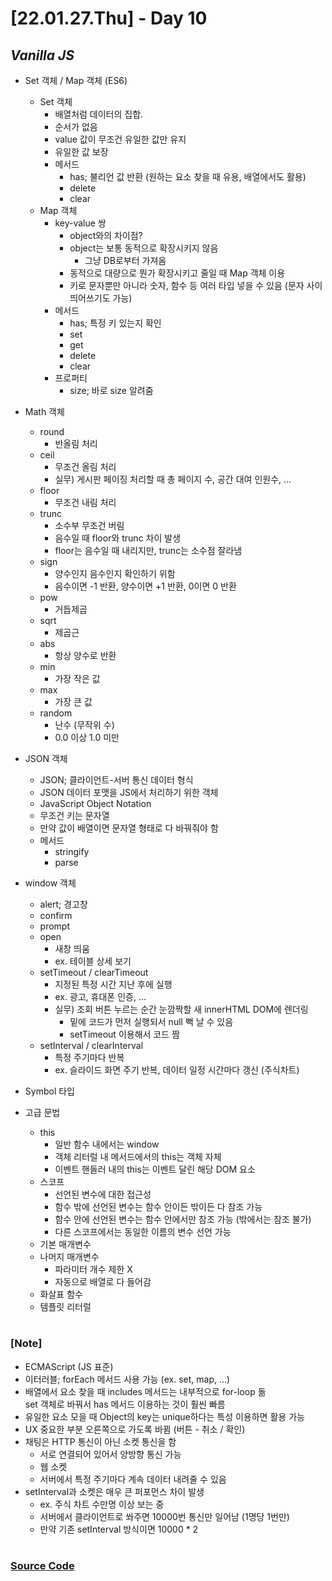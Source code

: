 # [22.01.27.Thu] - Day 10

## _Vanilla JS_

- Set 객체 / Map 객체 (ES6)

  - Set 객체
    - 배열처럼 데이터의 집합.
    - 순서가 없음
    - value 값이 무조건 유일한 값만 유지
    - 유일한 값 보장
    - 메서드
      - has; 불리언 값 반환 (원하는 요소 찾을 때 유용, 배열에서도 활용)
      - delete
      - clear
  - Map 객체
    - key-value 쌍
      - object와의 차이점?
      - object는 보통 동적으로 확장시키지 않음
        - 그냥 DB로부터 가져옴
      - 동적으로 대량으로 뭔가 확장시키고 줄일 때 Map 객체 이용
      - 키로 문자뿐만 아니라 숫자, 함수 등 여러 타입 넣을 수 있음 (문자 사이 띄어쓰기도 가능)
    - 메서드
      - has; 특정 키 있는지 확인
      - set
      - get
      - delete
      - clear
    - 프로퍼티
      - size; 바로 size 알려줌

- Math 객체
  - round
    - 반올림 처리
  - ceil
    - 무조건 올림 처리
    - 실무) 게시판 페이징 처리할 때 총 페이지 수, 공간 대여 인원수, ...
  - floor
    - 무조건 내림 처리
  - trunc
    - 소수부 무조건 버림
    - 음수일 때 floor와 trunc 차이 발생
    - floor는 음수일 때 내리지만, trunc는 소수점 잘라냄
  - sign
    - 양수인지 음수인지 확인하기 위함
    - 음수이면 -1 반환, 양수이면 +1 반환, 0이면 0 반환
  - pow
    - 거듭제곱
  - sqrt
    - 제곱근
  - abs
    - 항상 양수로 반환
  - min
    - 가장 작은 값
  - max
    - 가장 큰 값
  - random
    - 난수 (무작위 수)
    - 0.0 이상 1.0 미만
- JSON 객체
  - JSON; 클라이언트-서버 통신 데이터 형식
  - JSON 데이터 포맷을 JS에서 처리하기 위한 객체
  - JavaScript Object Notation
  - 무조건 키는 문자열
  - 만약 값이 배열이면 문자열 형태로 다 바꿔줘야 함
  - 메서드
    - stringify
    - parse
- window 객체

  - alert; 경고창
  - confirm
  - prompt
  - open
    - 새창 띄움
    - ex. 테이블 상세 보기
  - setTimeout / clearTimeout
    - 지정된 특정 시간 지난 후에 실행
    - ex. 광고, 휴대폰 인증, ...
    - 실무) 조회 버튼 누르는 순간 눈깜짝할 새 innerHTML DOM에 렌더링
      - 밑에 코드가 먼저 실행되서 null 뻑 날 수 있음
      - setTimeout 이용해서 코드 짬
  - setInterval / clearInterval
    - 특정 주기마다 반복
    - ex. 슬라이드 화면 주기 반복, 데이터 일정 시간마다 갱신 (주식차트)

- Symbol 타입

- 고급 문법
  - this
    - 일반 함수 내에서는 window
    - 객체 리터럴 내 메서드에서의 this는 객체 자체
    - 이벤트 핸들러 내의 this는 이벤트 달린 해당 DOM 요소
  - 스코프
    - 선언된 변수에 대한 접근성
    - 함수 밖에 선언된 변수는 함수 안이든 밖이든 다 참조 가능
    - 함수 안에 선언된 변수는 함수 안에서만 참조 가능 (밖에서는 참조 불가)
    - 다른 스코프에서는 동일한 이름의 변수 선언 가능
  - 기본 매개변수
  - 나머지 매개변수
    - 파라미터 개수 제한 X
    - 자동으로 배열로 다 들어감
  - 화살표 함수
  - 템플릿 리터럴

#

### [Note]

- ECMAScript (JS 표준)
- 이터러블; forEach 메서드 사용 가능 (ex. set, map, ...)
- 배열에서 요소 찾을 때 includes 메서드는 내부적으로 for-loop 돎 <br/>
  set 객체로 바꿔서 has 메서드 이용하는 것이 훨씬 빠름
- 유일한 요소 모을 때 Object의 key는 unique하다는 특성 이용하면 활용 가능
- UX 중요한 부분 오른쪽으로 가도록 바뀜 (버튼 - 취소 / 확인)
- 채팅은 HTTP 통신이 아닌 소켓 통신을 함
  - 서로 연결되어 있어서 양방향 통신 가능
  - 웹 소켓
  - 서버에서 특정 주기마다 계속 데이터 내려줄 수 있음
- setInterval과 소켓은 매우 큰 퍼포먼스 차이 발생
  - ex. 주식 차트 수만명 이상 보는 중
  - 서버에서 클라이언트로 쏴주면 10000번 통신만 일어남 (1명당 1번만)
  - 만약 기존 setInterval 방식이면 10000 \* 2

#

### [Source Code](https://github.com/ding-co/developer-dignity/tree/main/boot-camp/practice/January/day10)
